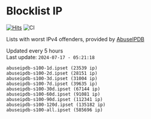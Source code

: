 # Blocklist IP

[![Hits](https://hits.seeyoufarm.com/api/count/incr/badge.svg?url=https%3A%2F%2Fgithub.com%2Fborestad%2Fblocklist-ip%2F&count_bg=%2379C83D&title_bg=%23555555&icon=&icon_color=%23E7E7E7&title=hits&edge_flat=false)](https://hits.seeyoufarm.com)  ![CI](https://img.shields.io/github/workflow/status/borestad/blocklist-ip/CI?style=flat-square)

Lists with worst IPv4 offenders, provided by [AbuseIPDB](https://www.abuseipdb.com/)

<!-- FOOTER-PLACEHOLDER -->
Updated every 5 hours<br>
Last update: `2024-07-17 - 05:21:18`
```
abuseipdb-s100-1d.ipset (23539 ip)
abuseipdb-s100-2d.ipset (28151 ip)
abuseipdb-s100-3d.ipset (31004 ip)
abuseipdb-s100-7d.ipset (39635 ip)
abuseipdb-s100-30d.ipset (67144 ip)
abuseipdb-s100-60d.ipset (91081 ip)
abuseipdb-s100-90d.ipset (112341 ip)
abuseipdb-s100-120d.ipset (135182 ip)
abuseipdb-s100-all.ipset (585696 ip)
```
